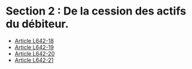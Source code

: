 # Section 2 : De la cession des actifs du débiteur.

- [Article L642-18](article-l642-18.md)
- [Article L642-19](article-l642-19.md)
- [Article L642-20](article-l642-20.md)
- [Article L642-21](article-l642-21.md)
